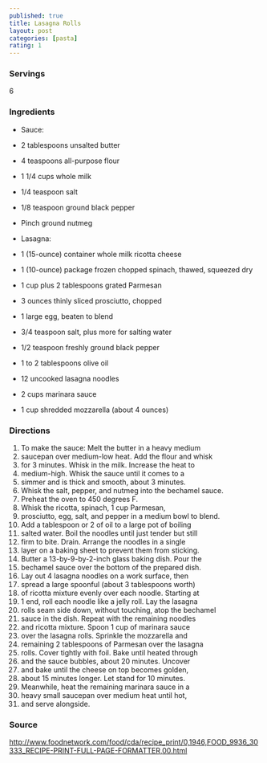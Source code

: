 ```yaml
---
published: true
title: Lasagna Rolls
layout: post
categories: [pasta]
rating: 1
---
```

### Servings
6

### Ingredients
- Sauce:

- 2 tablespoons unsalted butter
- 4 teaspoons all-purpose flour
- 1 1/4 cups whole milk
- 1/4 teaspoon salt
- 1/8 teaspoon ground black pepper
- Pinch ground nutmeg
- Lasagna:

- 1 (15-ounce) container whole milk ricotta cheese
- 1 (10-ounce) package frozen chopped spinach, thawed, squeezed dry
- 1 cup plus 2 tablespoons grated Parmesan
- 3 ounces thinly sliced prosciutto, chopped
- 1 large egg, beaten to blend
- 3/4 teaspoon salt, plus more for salting water
- 1/2 teaspoon freshly ground black pepper
- 1 to 2 tablespoons olive oil
- 12 uncooked lasagna noodles
- 2 cups marinara sauce
- 1 cup shredded mozzarella (about 4 ounces)



### Directions
1. To make the sauce: Melt the butter in a heavy medium
2. saucepan over medium-low heat. Add the flour and whisk
3. for 3 minutes. Whisk in the milk. Increase the heat to
4. medium-high. Whisk the sauce until it comes to a
5. simmer and is thick and smooth, about 3 minutes.
6. Whisk the salt, pepper, and nutmeg into the bechamel sauce.
7. Preheat the oven to 450 degrees F.
8. Whisk the ricotta, spinach, 1 cup Parmesan,
9. prosciutto, egg, salt, and pepper in a medium bowl to blend.
10. Add a tablespoon or 2 of oil to a large pot of boiling
11. salted water. Boil the noodles until just tender but still
12. firm to bite. Drain. Arrange the noodles in a single
13. layer on a baking sheet to prevent them from sticking.
14. Butter a 13-by-9-by-2-inch glass baking dish. Pour the
15. bechamel sauce over the bottom of the prepared dish.
16. Lay out 4 lasagna noodles on a work surface, then
17. spread a large spoonful (about 3 tablespoons worth)
18. of ricotta mixture evenly over each noodle. Starting at
19. 1 end, roll each noodle like a jelly roll. Lay the lasagna
20. rolls seam side down, without touching, atop the bechamel
21. sauce in the dish. Repeat with the remaining noodles
22. and ricotta mixture. Spoon 1 cup of marinara sauce
23. over the lasagna rolls. Sprinkle the mozzarella and
24. remaining 2 tablespoons of Parmesan over the lasagna
25. rolls. Cover tightly with foil. Bake until heated through
26. and the sauce bubbles, about 20 minutes. Uncover
27. and bake until the cheese on top becomes golden,
28. about 15 minutes longer. Let stand for 10 minutes.
29. Meanwhile, heat the remaining marinara sauce in a
30. heavy small saucepan over medium heat until hot,
31. and serve alongside.

### Source
<a href="http://www.foodnetwork.com/food/cda/recipe_print/0,1946,FOOD_9936_30333_RECIPE-PRINT-FULL-PAGE-FORMATTER,00.html" target="new">http://www.foodnetwork.com/food/cda/recipe_print/0,1946,FOOD_9936_30333_RECIPE-PRINT-FULL-PAGE-FORMATTER,00.html</a>
